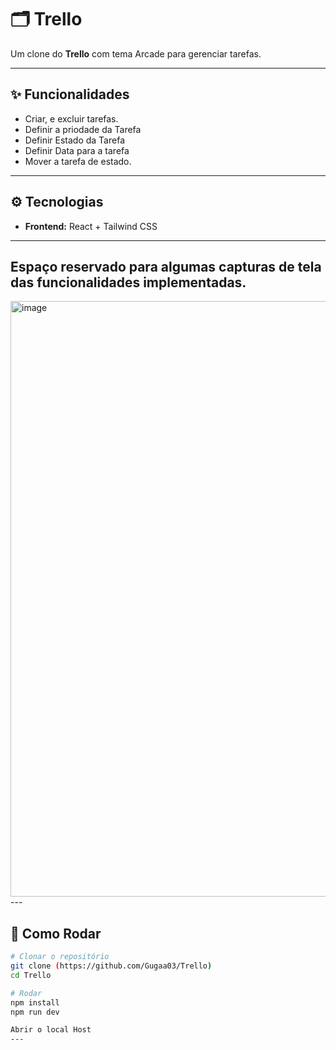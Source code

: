# 🗂️ Trello 

Um clone do **Trello** com tema Arcade para gerenciar tarefas.

---

## ✨ Funcionalidades

- Criar, e excluir tarefas.
- Definir a priodade da Tarefa
- Definir Estado da Tarefa
- Definir Data para a tarefa
- Mover a tarefa de estado.

---

## ⚙️ Tecnologias

- **Frontend:** React + Tailwind CSS  

---
 ## Espaço reservado para algumas capturas de tela das funcionalidades implementadas.
<img width="1617" height="953" alt="image" src="https://github.com/user-attachments/assets/485476ed-783d-4030-b20c-9f565dfb5aad" />
---

## 🚀 Como Rodar

```bash
# Clonar o repositório
git clone (https://github.com/Gugaa03/Trello)
cd Trello

# Rodar 
npm install
npm run dev 

Abrir o local Host
---


